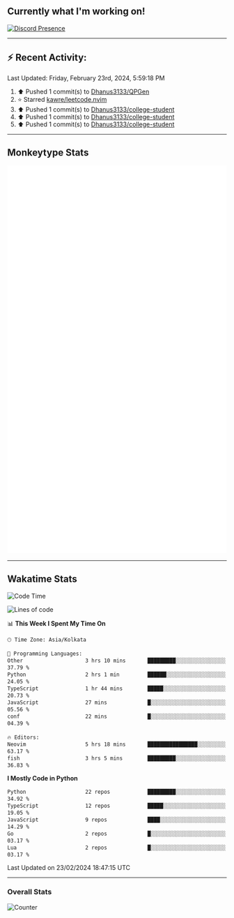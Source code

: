 ## Currently what I'm working on!
[![Discord Presence](https://lanyard.cnrad.dev/api/534981034400284712)](https://discord.com/users/534981034400284712)

---

## :zap: Recent Activity:
<!--RECENT_ACTIVITY:last_update-->
Last Updated: Friday, February 23rd, 2024, 5:59:18 PM
<!--RECENT_ACTIVITY:last_update_end-->
<!--RECENT_ACTIVITY:start-->
1. ⬆️ Pushed 1 commit(s) to [Dhanus3133/QPGen](https://github.com/Dhanus3133/QPGen)<br>
2. ⭐ Starred [kawre/leetcode.nvim](https://github.com/kawre/leetcode.nvim)<br>
3. ⬆️ Pushed 1 commit(s) to [Dhanus3133/college-student](https://github.com/Dhanus3133/college-student)<br>
4. ⬆️ Pushed 1 commit(s) to [Dhanus3133/college-student](https://github.com/Dhanus3133/college-student)<br>
5. ⬆️ Pushed 1 commit(s) to [Dhanus3133/college-student](https://github.com/Dhanus3133/college-student)<br>
<!--RECENT_ACTIVITY:end-->

---

## Monkeytype Stats
<a href="https://monkeytype.com/profile/dhanus">
  <img src="https://raw.githubusercontent.com/Dhanus3133/Dhanus3133/monkeytype/monkeytype-lbpb.svg" alt="Monkeytype Profile" />
</a>

---

## Wakatime Stats
<!--START_SECTION:waka-->
![Code Time](http://img.shields.io/badge/Code%20Time-1%2C675%20hrs%2021%20mins-blue)

![Lines of code](https://img.shields.io/badge/From%20Hello%20World%20I%27ve%20Written-4.9%20million%20lines%20of%20code-blue)

📊 **This Week I Spent My Time On** 

```text
🕑︎ Time Zone: Asia/Kolkata

💬 Programming Languages: 
Other                    3 hrs 10 mins       █████████░░░░░░░░░░░░░░░░   37.79 % 
Python                   2 hrs 1 min         ██████░░░░░░░░░░░░░░░░░░░   24.05 % 
TypeScript               1 hr 44 mins        █████░░░░░░░░░░░░░░░░░░░░   20.73 % 
JavaScript               27 mins             █░░░░░░░░░░░░░░░░░░░░░░░░   05.56 % 
conf                     22 mins             █░░░░░░░░░░░░░░░░░░░░░░░░   04.39 % 

🔥 Editors: 
Neovim                   5 hrs 18 mins       ████████████████░░░░░░░░░   63.17 % 
fish                     3 hrs 5 mins        █████████░░░░░░░░░░░░░░░░   36.83 % 
```

**I Mostly Code in Python** 

```text
Python                   22 repos            █████████░░░░░░░░░░░░░░░░   34.92 % 
TypeScript               12 repos            █████░░░░░░░░░░░░░░░░░░░░   19.05 % 
JavaScript               9 repos             ████░░░░░░░░░░░░░░░░░░░░░   14.29 % 
Go                       2 repos             █░░░░░░░░░░░░░░░░░░░░░░░░   03.17 % 
Lua                      2 repos             █░░░░░░░░░░░░░░░░░░░░░░░░   03.17 % 
```




 Last Updated on 23/02/2024 18:47:15 UTC
<!--END_SECTION:waka-->
---

### Overall Stats

<img src="https://moe-counter.glitch.me/get/@Dhanus3133?theme=asoul" alt="Counter" />
